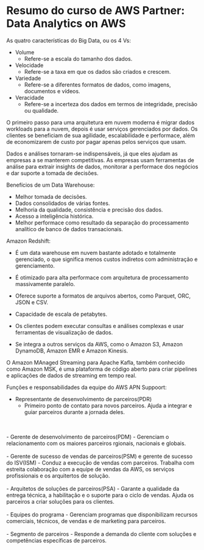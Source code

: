 # Resumo do curso de AWS Partner: Data Analytics on AWS

As quatro características do Big Data, ou os 4 Vs:

- Volume
    - Refere-se a escala do tamanho dos dados.
- Velocidade
    - Refere-se a taxa em que os dados são criados e crescem.
- Variedade
    - Refere-se a diferentes formatos de dados, como imagens, documentos e vídeos.
- Veracidade
    - Refere-se a incerteza dos dados em termos de integridade, precisão ou qualidade.

O primeiro passo para uma arquitetura em nuvem moderna é migrar dados workloads para a nuvem, depois é usar serviços gerenciados por dados. Os clientes se beneficiam de sua agilidade, escalabilidade e performace, além de economizarem de custo por pagar apenas pelos serviços que usam.

Dados e análises tornaram-se indispensáveis, já que eles ajudam as empresas a se manterem competitivas. As empresas usam ferramentas de análise para extrair insights de dados, monitorar a performace dos negócios e dar suporte a tomada de decisões.

Benefícios de um Data Warehouse:

- Melhor tomada de decisões.
- Dados consolidados de várias fontes.
- Melhoria da qualidade, consistência e precisão dos dados.
- Acesso a inteligência histórica.
- Melhor performace como resultado da separação do processamento analítico de banco de dados transacionais.

Amazon Redshift:

- É um data warehouse em nuvem bastante adotado e totalmente gerenciado, o que significa menos custos indiretos com administração e gerenciamento.

- É otimizado para alta performace com arquitetura de processamento massivamente paralelo.

- Oferece suporte a formatos de arquivos abertos, como Parquet, ORC, JSON e CSV.

- Capacidade de escala de petabytes.

- Os clientes podem executar consultas e análises complexas e usar ferramentas de visualização de dados.

- Se integra a outros serviços da AWS, como o Amazon S3, Amazon DynamoDB, Amazon EMR e Amazon Kinesis.

O Amazon MAnaged Streaming para Apache Kafla, também conhecido como Amazon MSK, é uma plataforma de código aberto para criar pipelines e aplicações de dados de streaming em tempo real.

Funções e responsabilidades da equipe do AWS APN Suppoort:

- Representante de desenvolvimento de parceiros(PDR)
    - Primeiro ponto de contato para novos parceiros. Ajuda a integrar e guiar parceiros durante a jornada deles.
<br>
<br>
- Gerente de desenvolvimento de parceiros(PDM)
    - Gerenciam o relacionamento com os maiores parceiros rgionais, nacionais e globais.
<br>
<br>
- Gerente de sucesso de vendas de parceiros(PSM) e gerente de sucesso do ISV(ISM)
    - Conduz a execução de vendas com parceiros. Trabalha com estreita colaboração com a equipe de vendas da AWS, os serviços profissionais e os arquitertos de solução.
<br>
<br>
- Arquitetos de soluções de parceiros(PSA)
    - Garante a qualidade da entrega técnica, a habilitação e o suporte para o ciclo de vendas. Ajuda os parceiros a criar soluções para os clientes.
<br>
<br>
- Equipes do programa
    - Gerenciam programas que disponibilizam recursos comerciais, técnicos, de vendas e de marketing para parceiros.
<br>
<br>
- Segmento de parceiros
    - Responde a demanda do cliente com soluções e competências específicas de parceiros.